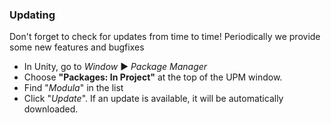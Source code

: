 ﻿
### Updating
Don't forget to check for updates from time to time! Periodically we provide some new features
and bugfixes
- In Unity, go to _Window_ ▶ _Package Manager_
- Choose **"Packages: In Project"** at the top of the UPM window.
- Find "_Modula_" in the list
- Click "_Update_". If an update is available, it will be automatically downloaded.
